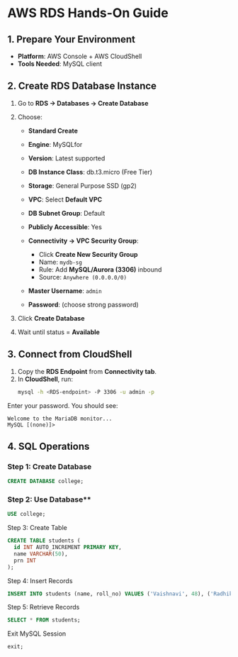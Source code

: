 # AWS RDS Hands-On Guide

## 1. Prepare Your Environment

- **Platform**: AWS Console + AWS CloudShell
- **Tools Needed**: MySQL client

## 2. Create RDS Database Instance

1. Go to **RDS → Databases → Create Database**

2. Choose:

   - **Standard Create**
   - **Engine**: MySQLfor 
   - **Version**: Latest supported
   - **DB Instance Class**: db.t3.micro (Free Tier)
   - **Storage**: General Purpose SSD (gp2)
   - **VPC**: Select **Default VPC**
   - **DB Subnet Group**: Default
   - **Publicly Accessible**: Yes

   - **Connectivity → VPC Security Group**:
     - Click **Create New Security Group**
     - Name: `mydb-sg`
     - Rule: Add **MySQL/Aurora (3306)** inbound
     - Source: `Anywhere (0.0.0.0/0)`

   - **Master Username**: `admin`
   - **Password**: (choose strong password)

3. Click **Create Database**

4. Wait until status = **Available**

## 3. Connect from CloudShell

1. Copy the **RDS Endpoint** from **Connectivity tab**.  
2. In **CloudShell**, run:  
   ```bash
   mysql -h <RDS-endpoint> -P 3306 -u admin -p

 Enter your password.
 You should see:

    Welcome to the MariaDB monitor...
    MySQL [(none)]>

## 4. SQL Operations

### Step 1: Create Database
```sql
CREATE DATABASE college;
```
### Step 2: Use Database**
```sql
USE college;
```
Step 3: Create Table
```sql
CREATE TABLE students (
  id INT AUTO_INCREMENT PRIMARY KEY,
  name VARCHAR(50),
  prn INT
);
```
Step 4: Insert Records
```sql
INSERT INTO students (name, roll_no) VALUES ('Vaishnavi', 48), ('Radhika', 55);
```
Step 5: Retrieve Records
```sql
SELECT * FROM students;
```
Exit MySQL Session
```sql
exit;
```

